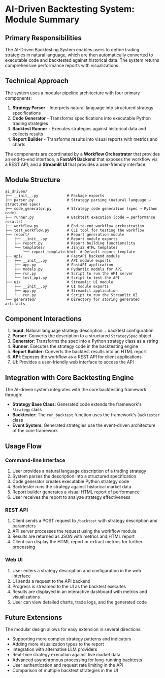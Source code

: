 # AI-Driven Backtesting System: Module Summary

## Primary Responsibilities

The AI-Driven Backtesting System enables users to define trading strategies in natural language, which are then automatically converted to executable code and backtested against historical data. The system returns comprehensive performance reports with visualizations.

## Technical Approach

The system uses a modular pipeline architecture with four primary components:

1. **Strategy Parser** - Interprets natural language into structured strategy specifications
2. **Code Generator** - Transforms specifications into executable Python trading strategies
3. **Backtest Runner** - Executes strategies against historical data and collects results
4. **Report Builder** - Transforms results into visual reports with metrics and charts

The components are coordinated by a **Workflow Orchestrator** that provides an end-to-end interface, a **FastAPI Backend** that exposes the workflow via a REST API, and a **Streamlit UI** that provides a user-friendly interface.

## Module Structure

```
ai_driven/
├── __init__.py             # Package exports
├── parser.py               # Strategy parsing (natural language → structured spec)
├── code_generator.py       # Strategy code generation (spec → Python code)
├── runner.py               # Backtest execution (code → performance results)
├── workflow.py             # End-to-end workflow orchestration
├── test_workflow.py        # CLI tool for testing the workflow
├── report/                 # Report generation module
│   ├── __init__.py         # Report module exports
│   ├── report.py           # Report building functionality
│   └── templates/          # Jinja2 HTML templates
│       └── report_template.html  # Default report template
├── api/                    # FastAPI backend module
│   ├── __init__.py         # API module exports
│   ├── app.py              # FastAPI application
│   ├── models.py           # Pydantic models for API
│   ├── run.py              # Script to run the API server
│   └── test_api.py         # Script to test the API
├── ui/                     # Streamlit UI module
│   ├── __init__.py         # UI module exports
│   ├── app.py              # Streamlit application
│   └── run.py              # Script to run the Streamlit UI
└── generated/              # Directory for storing generated artifacts
```

## Component Interactions

1. **Input**: Natural language strategy description + backtest configuration
2. **Parser**: Converts the description to a structured `StrategySpec` object
3. **Generator**: Transforms the spec into a Python strategy class as a string
4. **Runner**: Executes the strategy code in the backtesting engine
5. **Report Builder**: Converts the backtest results into an HTML report
6. **API**: Exposes the workflow as a REST API for client applications
7. **UI**: Provides a user-friendly web interface to access the API

## Integration with Core Backtesting Engine

The AI-driven system integrates with the core backtesting framework through:

- **Strategy Base Class**: Generated code extends the framework's `Strategy` class
- **Backtester**: The `run_backtest` function uses the framework's `Backtester` class
- **Event System**: Generated strategies use the event-driven architecture of the core framework

## Usage Flow

### Command-line Interface
1. User provides a natural language description of a trading strategy
2. System parses the description into a structured specification
3. Code generator creates executable Python strategy code
4. Backtester runs the strategy against historical market data
5. Report builder generates a visual HTML report of performance
6. User receives the report to analyze strategy effectiveness

### REST API
1. Client sends a POST request to `/backtest` with strategy description and parameters
2. API server processes the request using the workflow module
3. Results are returned as JSON with metrics and HTML report
4. Client can display the HTML report or extract metrics for further processing

### Web UI
1. User enters a strategy description and configuration in the web interface
2. UI sends a request to the API backend
3. Progress is streamed to the UI as the backtest executes
4. Results are displayed in an interactive dashboard with metrics and visualizations
5. User can view detailed charts, trade logs, and the generated code

## Future Extensions

The modular design allows for easy extension in several directions:

- Supporting more complex strategy patterns and indicators
- Adding more visualization types to the report
- Integration with alternative LLM providers
- Real-time strategy execution against live market data
- Advanced asynchronous processing for long-running backtests
- User authentication and request rate limiting in the API
- Comparison of multiple backtest strategies in the UI 